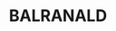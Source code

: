 ---
lastmod: '2025-04-06T06:05:20+00:00'
latitude: -34.329424
layout: suburb
longitude: 143.491656
postcode: '2715'
state: NSW
title: BALRANALD
url: /nsw/balranald/
---
